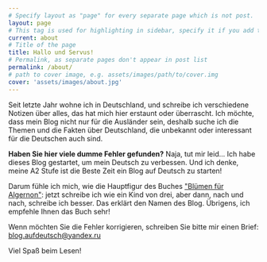 ```yaml
---
# Specify layout as "page" for every separate page which is not post.
layout: page
# This tag is used for highlighting in sidebar, specify it if you add this page to sidebar in _includes/navigation.html
current: about
# Title of the page
title: Hallo und Servus!
# Permalink, as separate pages don't appear in post list
permalink: /about/
# path to cover image, e.g. assets/images/path/to/cover.img
cover: 'assets/images/about.jpg'
---
```


Seit letzte Jahr wohne ich in Deutschland, und schreibe ich verschiedene Notizen über alles, das hat mich hier erstaunt oder überrascht. 
Ich möchte, dass mein Blog nicht nur für die Ausländer sein, deshalb suche ich die Themen und die Fakten über Deutschland, die unbekannt oder interessant für die Deutschen auch sind.

**Haben Sie hier viele dumme Fehler gefunden?**
Naja, tut mir leid... Ich habe dieses Blog gestartet, um mein Deutsch zu verbessen. Und ich denke, meine A2 Stufe ist die Beste Zeit ein Blog auf Deutsch zu starten!

Darum fühle ich mich, wie die Hauptfigur des Buches ["Blümen für Algernon"][blumen]:
jetzt schreibe ich wie ein Kind von drei, aber dann, nach und nach, schreibe ich besser. Das erklärt den Namen des Blog. Übrigens, ich empfehle Ihnen das Buch sehr!

Wenn möchten Sie die Fehler korrigieren, schreiben Sie bitte mir einen Brief:
<blog.aufdeutsch@yandex.ru>

Viel Spaß beim Lesen!

[blumen]: http://www.amazon.de/dp/3608960295
